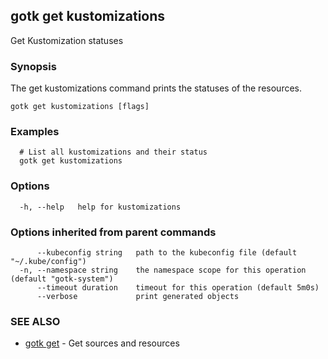 ## gotk get kustomizations

Get Kustomization statuses

### Synopsis

The get kustomizations command prints the statuses of the resources.

```
gotk get kustomizations [flags]
```

### Examples

```
  # List all kustomizations and their status
  gotk get kustomizations

```

### Options

```
  -h, --help   help for kustomizations
```

### Options inherited from parent commands

```
      --kubeconfig string   path to the kubeconfig file (default "~/.kube/config")
  -n, --namespace string    the namespace scope for this operation (default "gotk-system")
      --timeout duration    timeout for this operation (default 5m0s)
      --verbose             print generated objects
```

### SEE ALSO

* [gotk get](gotk_get.md)	 - Get sources and resources

